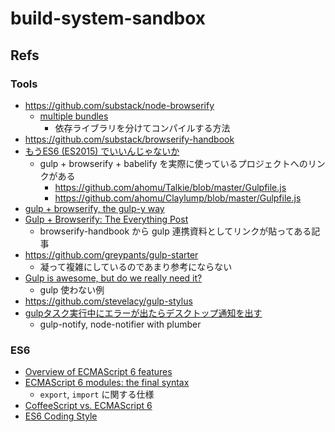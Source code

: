 # build-system-sandbox


## Refs
### Tools
- https://github.com/substack/node-browserify
  - [multiple bundles](https://github.com/substack/node-browserify#multiple-bundles)
    - 依存ライブラリを分けてコンパイルする方法
- https://github.com/substack/browserify-handbook
- [もうES6 (ES2015) でいいんじゃないか](http://havelog.ayumusato.com/develop/javascript/e651-es2015.html)
  - gulp + browserify + babelify を実際に使っているプロジェクトへのリンクがある
    - https://github.com/ahomu/Talkie/blob/master/Gulpfile.js
    - https://github.com/ahomu/Claylump/blob/master/Gulpfile.js
- [gulp + browserify, the gulp-y way](https://medium.com/@sogko/gulp-browserify-the-gulp-y-way-bb359b3f9623)
- [Gulp + Browserify: The Everything Post](http://viget.com/extend/gulp-browserify-starter-faq)
  - browserify-handbook から gulp 連携資料としてリンクが貼ってある記事
- https://github.com/greypants/gulp-starter
  - 凝って複雑にしているのであまり参考にならない
- [Gulp is awesome, but do we really need it?](http://gon.to/2015/02/26/gulp-is-awesome-but-do-we-really-need-it/)
  - gulp 使わない例
- https://github.com/stevelacy/gulp-stylus
- [gulpタスク実行中にエラーが出たらデスクトップ通知を出す](http://qiita.com/nakajmg/items/8add9c58ea28a8f31eed)
  - gulp-notify, node-notifier with plumber

### ES6
- [Overview of ECMAScript 6 features](https://github.com/lukehoban/es6features)
- [ECMAScript 6 modules: the final syntax](http://www.2ality.com/2014/09/es6-modules-final.html)
  - `export`, `import` に関する仕様
- [CoffeeScript vs. ECMAScript 6](https://speakerdeck.com/polarblau/coffeescript-vs-ecmascript-6)
- [ES6 Coding Style](https://github.com/elierotenberg/coding-styles/blob/master/es6.md)
